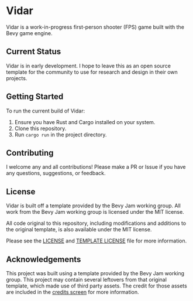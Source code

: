 # Vidar

Vidar is a work-in-progress first-person shooter (FPS) game built with the Bevy game engine.

## Current Status

Vidar is in early development. I hope to leave this as an open source template for the community to use for research and design in their own projects.

## Getting Started

To run the current build of Vidar:

1. Ensure you have Rust and Cargo installed on your system.
2. Clone this repository.
3. Run `cargo run` in the project directory.

## Contributing

I welcome any and all contributions! Please make a PR or Issue if you have any questions, suggestions, or feedback.

## License

Vidar is built off a template provided by the Bevy Jam working group. All work from the Bevy Jam working group is licensed under the MIT license.

All code original to this repository, including modifications and additions to the original template, is also available under the MIT license.

Please see the [LICENSE](./LICENSE) and [TEMPLATE LICENSE](./TEMPLATE-LICENSE) file for more information.

## Acknowledgements

This project was built using a template provided by the Bevy Jam working group.
This project may contain several leftovers from that original template, which made use of third party assets. 
The credit for those assets are included in the [credits screen](./src/screens/credits.rs) for more information.
